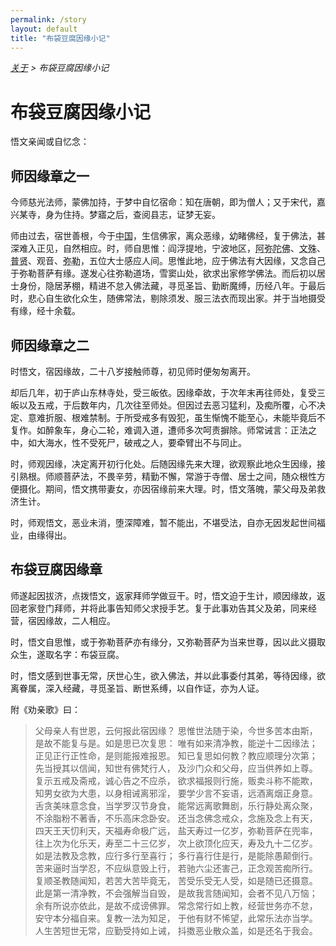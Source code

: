```yaml
---
permalink: /story
layout: default
title: "布袋豆腐因缘小记"
---
```


<div style="font-style: italic;"><a href="/about">关于</a> &gt; <span>布袋豆腐因缘小记</span></div>

# 布袋豆腐因缘小记

悟文亲闻或自忆念：

## 师因缘章之一

今师慈光法师，蒙佛加持，于梦中自忆宿命：知在唐朝，即为僧人；又于宋代，嘉兴某寺，身为住持。梦寤之后，查阅县志，证梦无妄。

师由过去，宿世善根，今于<abbr title="中国：指正法所住持处的中心地区。">中国</abbr>，生信佛家，离众恶缘，幼睹佛经，复于佛法，甚深难入正见，自然相应。时，师自思惟：阎浮提地，宁波地区，<abbr title="阿弥陀佛：即丰干禅师。">阿弥陀佛</abbr>、<abbr title="文殊：即寒山。">文殊</abbr>、<abbr title="普贤：即拾得。">普贤</abbr>、观音、<abbr title="弥勒：即布袋和尚。">弥勒</abbr>，五位大士感应人间。思惟此地，应于佛法有大因缘，又念自己于弥勒菩萨有缘。遂发心往弥勒道场，雪窦山处，欲求出家修学佛法。而后初以居士身份，隐居茅棚，精进不怠入佛法藏，寻觅圣旨、勤断魔缚，历经八年。于最后时，悲心自生欲化众生，随佛常法，剔除须发、服三法衣而现出家。并于当地摄受有缘，经十余载。

## 师因缘章之二

时悟文，宿因缘故，二十八岁接触师尊，初见师时便匆匆离开。

却后几年，初于庐山东林寺处，受三皈依。因缘牵故，于次年末再往师处，复受三皈以及五戒，于后数年内，几次往至师处。但因过去恶习猛利，及痴所覆，心不决定、意难折服、根难禁制。于所受戒多有毁犯，虽生惭愧不能至心，未能毕竟后不复作。如醉象车，身心二轮，难调入道，遭师多次呵责摒除。师常诫言：正法之中，如大海水，性不受死尸，破戒之人，要牵臂出不与同止。

时，师观因缘，决定离开初行化处。后随因缘先来大理，欲观察此地众生因缘，接引熟根。师顺菩萨法，不畏辛劳，精勤不懈，常游于寺僧、居士之间，随众根性方便摄化。期间，悟文携带妻女，亦因宿缘前来大理。时，悟文落魄，蒙父母及弟救济生计。

时，师观悟文，恶业未消，堕深障难，暂不能出，不堪受法，自亦无因发起世间福业，由缘得出。

## 布袋豆腐因缘章

师遂起因拔济，点拨悟文，返家拜师学做豆干。时，悟文迫于生计，顺因缘故，返回老家登门拜师，并将此事告知师父求授手艺。复于此事劝告其父及弟，同来经营，宿因缘故，二人相应。

时，悟文自思惟，或于弥勒菩萨亦有缘分，又弥勒菩萨为当来世尊，因以此义摄取众生，遂取名字：布袋豆腐。

时，悟文感到世事无常，厌世心生，欲入佛法，并以此事委付其弟，等待因缘，欲离眷属，深入经藏，寻觅圣旨、断世系缚，以自作证，亦为人证。

附《劝亲歌》曰：
<blockquote>
父母亲人有世恩，云何报此宿因缘？
思惟世法随于染，今世多苦本由斯，
是故不能复与是。如是思已次复思：
唯有如来清净教，能逆十二因缘法；
正见正行正性命，是则能报难报恩。
知已复思如何教？教应顺理分次第；
先当授其以信闻，知世有佛梵行人，
及沙门众和父母，应当供养如上尊。
复示五戒及斋戒，诚心告之不应杀，
欲求福报则行施，贩卖斗称不能欺，
知男女欲为大患，以身相诫离邪淫，
要学少言不妄语，远酒离烟正身意。
舌贪美味意念食，当学罗汉节身食，
能常远离歌舞剧，乐行静处离众聚，
不涂脂粉不著香，不乐高床念卧安。
还当念佛念戒众，念施及念上有天，
四天王天忉利天，天福寿命极广远，
盐天寿过一亿岁，弥勒菩萨在兜率，
往上次为化乐天，寿至二十三亿岁，
次上欲顶化应天，寿及九十二亿岁。
如是法教及念教，应行多行至喜行；
多行喜行住是行，是能除愚颠倒行。
苦来逼时当学忍，不应纵意毁上行，
若驰六尘还害己，正念观苦痴所行。
复顺圣教随闻知，若苦大苦毕竟无，
苦受乐受无人受，如是随已还摄意。
此是第一清净教，不会强解当自毁，
是故我言随闻知，会者不见八万恼；
余有所说亦依此，是故不成谤佛罪。
常念常行如上教，经营世务亦不怠，
安守本分福自来。复教一法为知足，
于他有财不悕望，此常乐法亦当学。
人生苦短世无常，应勤受持如上诫，
抖擞恶业散众盖，如是还名于我会。
</blockquote>

